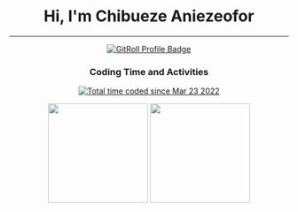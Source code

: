 <div align="center">

# Hi, I'm Chibueze Aniezeofor

<hr>

<a href="https://gitroll.io/profile/uGeXJAZTu8nfw12opD99AJtGKmkC3" target="_blank"><img src="https://gitroll.io/api/badges/profiles/v1/uGeXJAZTu8nfw12opD99AJtGKmkC3?refresh=2" alt="GitRoll Profile Badge"/></a>

### Coding Time and Activities 
<a href="https://wakatime.com/@3ab5e86a-11c8-4d0f-8e6f-f5fe5ef0fa4c"><img src="https://wakatime.com/badge/user/3ab5e86a-11c8-4d0f-8e6f-f5fe5ef0fa4c.svg" alt="Total time coded since Mar 23 2022" /></a>

</div>

<div align="center">
  <img height="180em" src="https://github-readme-stats.vercel.app/api/top-langs/?username=codad5&layout=compact&hide=css,html&langs_count=8" />
  <img height="180em" src="https://github-readme-stats.vercel.app/api/wakatime?username=codad5&layout=compact&hide=css,HTML,other&langs_count=8" />
</div>


